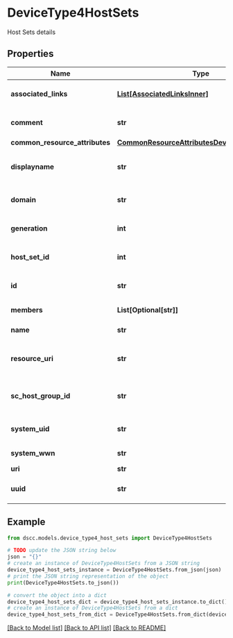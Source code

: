 # DeviceType4HostSets

Host Sets details

## Properties

Name | Type | Description | Notes
------------ | ------------- | ------------- | -------------
**associated_links** | [**List[AssociatedLinksInner]**](AssociatedLinksInner.md) | Associated Links Details | [optional] 
**comment** | **str** | Comment on the Host Set | [optional] 
**common_resource_attributes** | [**CommonResourceAttributesDeviceType4HostSet**](CommonResourceAttributesDeviceType4HostSet.md) |  | [optional] 
**displayname** | **str** | Name to be used for display purposes | [optional] 
**domain** | **str** | Domain name of the Host Set | [optional] 
**generation** | **int** | Generation Time of the Resource | [optional] 
**host_set_id** | **int** | Numeric ID of the resource | [optional] 
**id** | **str** | HostSet Resource UID | [optional] 
**members** | **List[Optional[str]]** | system ntp addresses | [optional] 
**name** | **str** | Host Set Name | [optional] 
**resource_uri** | **str** | resourceUri for detailed hostset object | [optional] 
**sc_host_group_id** | **str** | Host Service HostGroup Id | [optional] 
**system_uid** | **str** | Serail Number of the system | [optional] 
**system_wwn** | **str** | System wwn | [optional] 
**uri** | **str** | Uri | [optional] 
**uuid** | **str** | HostSet Resource UUID | [optional] 

## Example

```python
from dscc.models.device_type4_host_sets import DeviceType4HostSets

# TODO update the JSON string below
json = "{}"
# create an instance of DeviceType4HostSets from a JSON string
device_type4_host_sets_instance = DeviceType4HostSets.from_json(json)
# print the JSON string representation of the object
print(DeviceType4HostSets.to_json())

# convert the object into a dict
device_type4_host_sets_dict = device_type4_host_sets_instance.to_dict()
# create an instance of DeviceType4HostSets from a dict
device_type4_host_sets_from_dict = DeviceType4HostSets.from_dict(device_type4_host_sets_dict)
```
[[Back to Model list]](../README.md#documentation-for-models) [[Back to API list]](../README.md#documentation-for-api-endpoints) [[Back to README]](../README.md)


